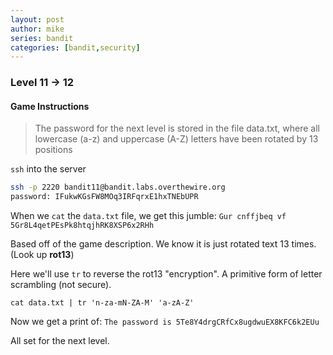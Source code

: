 ```yaml
---
layout: post
author: mike
series: bandit
categories: [bandit,security] 
---
```


### Level 11 -> 12
#### Game Instructions
> The password for the next level is stored in the file data.txt, where all lowercase (a-z) and uppercase (A-Z) letters have been rotated by 13 positions

`ssh` into the server
```bash
ssh -p 2220 bandit11@bandit.labs.overthewire.org
password: IFukwKGsFW8MOq3IRFqrxE1hxTNEbUPR
```
When we `cat` the `data.txt` file, we get this jumble:
`Gur cnffjbeq vf 5Gr8L4qetPEsPk8htqjhRK8XSP6x2RHh`

Based off of the game description. We know it is just rotated text 13 times. (Look up **rot13**)

Here we'll use `tr` to reverse the rot13 "encryption". A primitive form of letter scrambling (not secure).

`cat data.txt | tr 'n-za-mN-ZA-M' 'a-zA-Z'`

Now we get a print of:
`The password is 5Te8Y4drgCRfCx8ugdwuEX8KFC6k2EUu`

All set for the next level.
